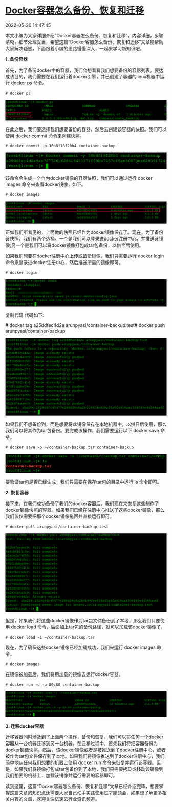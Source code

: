 [Docker容器怎么备份、恢复和迁移](https://www.yisu.com/zixun/580623.html)
============================================================

2022-05-26 14:47:45

本文小编为大家详细介绍“Docker容器怎么备份、恢复和迁移”，内容详细，步骤清晰，细节处理妥当，希望这篇“Docker容器怎么备份、恢复和迁移”文章能帮助大家解决疑惑，下面跟着小编的思路慢慢深入，一起来学习新知识吧。

**1\. 备份容器**

首先，为了备份docker中的容器，我们会想看看我们想要备份的容器列表。要达成该目的，我们需要在我们运行着docker引擎，并已创建了容器的linux机器中运行 docker ps 命令。  

```
# docker ps
```

![Docker容器怎么备份、恢复和迁移](Docker%E5%AE%B9%E5%99%A8%E6%80%8E%E4%B9%88%E5%A4%87%E4%BB%BD%E3%80%81%E6%81%A2%E5%A4%8D%E5%92%8C%E8%BF%81%E7%A7%BB.assets/28024.png)

在此之后，我们要选择我们想要备份的容器，然后去创建该容器的快照。我们可以使用 docker commit 命令来创建快照。  

```
# docker commit -p 30b8f18f20b4 container-backup
```

![Docker容器怎么备份、恢复和迁移](Docker%E5%AE%B9%E5%99%A8%E6%80%8E%E4%B9%88%E5%A4%87%E4%BB%BD%E3%80%81%E6%81%A2%E5%A4%8D%E5%92%8C%E8%BF%81%E7%A7%BB.assets/28025.jpg)

该命令会生成一个作为docker镜像的容器快照，我们可以通过运行 docker images 命令来查看docker镜像，如下。  

```
# docker images
```

![Docker容器怎么备份、恢复和迁移](Docker%E5%AE%B9%E5%99%A8%E6%80%8E%E4%B9%88%E5%A4%87%E4%BB%BD%E3%80%81%E6%81%A2%E5%A4%8D%E5%92%8C%E8%BF%81%E7%A7%BB.assets/28026.png)

正如我们所看见的，上面做的快照已经作为docker镜像保存了。现在，为了备份该快照，我们有两个选择，一个是我们可以登录进docker注册中心，并推送该镜像;另一个是我们可以将docker镜像打包成tar包备份，以供今后使用。  

如果我们想要在docker注册中心上传或备份镜像，我们只需要运行 docker login 命令来登录进docker注册中心，然后推送所需的镜像即可。

```
# docker login
```

![Docker容器怎么备份、恢复和迁移](Docker%E5%AE%B9%E5%99%A8%E6%80%8E%E4%B9%88%E5%A4%87%E4%BB%BD%E3%80%81%E6%81%A2%E5%A4%8D%E5%92%8C%E8%BF%81%E7%A7%BB.assets/28027.png)

复制代码 代码如下:

\# docker tag a25ddfec4d2a arunpyasi/container-backup:test# docker push arunpyasi/container-backup

![Docker容器怎么备份、恢复和迁移](Docker%E5%AE%B9%E5%99%A8%E6%80%8E%E4%B9%88%E5%A4%87%E4%BB%BD%E3%80%81%E6%81%A2%E5%A4%8D%E5%92%8C%E8%BF%81%E7%A7%BB.assets/28028.png)

如果我们不想备份到，而是想要将此镜像保存在本地机器中，以供日后使用，那么我们可以将其作为tar包备份。要完成该操作，我们需要运行以下 docker save 命令。  

```
# docker save -o ~/container-backup.tar container-backup
```

![Docker容器怎么备份、恢复和迁移](Docker%E5%AE%B9%E5%99%A8%E6%80%8E%E4%B9%88%E5%A4%87%E4%BB%BD%E3%80%81%E6%81%A2%E5%A4%8D%E5%92%8C%E8%BF%81%E7%A7%BB.assets/28029.jpg)

要验证tar包是否已经生成，我们只需要在保存tar包的目录中运行 ls 命令即可。  

**2\. 恢复容器**

接下来，在我们成功备份了我们的docker容器后，我们现在来恢复这些制作了docker镜像快照的容器。如果我们已经在注册中心推送了这些docker镜像，那么我们仅仅需要把那个docker镜像拖回并直接运行即可。  

```
# docker pull arunpyasi/container-backup:test
```

![Docker容器怎么备份、恢复和迁移](Docker%E5%AE%B9%E5%99%A8%E6%80%8E%E4%B9%88%E5%A4%87%E4%BB%BD%E3%80%81%E6%81%A2%E5%A4%8D%E5%92%8C%E8%BF%81%E7%A7%BB.assets/28030.jpg)  

但是，如果我们将这些docker镜像作为tar包文件备份到了本地，那么我们只要使用 docker load 命令，后面加上tar包的备份路径，就可以加载该docker镜像了。

```
# docker load -i ~/container-backup.tar
```

现在，为了确保这些docker镜像已经加载成功，我们来运行 docker images 命令。  

```
# docker images
```

在镜像被加载后，我们将用加载的镜像去运行docker容器。  

```
# docker run -d -p 80:80 container-backup
```

![Docker容器怎么备份、恢复和迁移](Docker%E5%AE%B9%E5%99%A8%E6%80%8E%E4%B9%88%E5%A4%87%E4%BB%BD%E3%80%81%E6%81%A2%E5%A4%8D%E5%92%8C%E8%BF%81%E7%A7%BB.assets/28031.jpg)

**3\. 迁移docker容器**

迁移容器同时涉及到了上面两个操作，备份和恢复。我们可以将任何一个docker容器从一台机器迁移到另一台机器。在迁移过程中，首先我们将把容器备份为docker镜像快照。然后，该docker镜像或者是被推送到了docker注册中心，或者被作为tar包文件保存到了本地。如果我们将镜像推送到了docker注册中心，我们简单地从任何我们想要的机器上使用 docker run 命令来恢复并运行该容器。但是，如果我们将镜像打包成tar包备份到了本地，我们只需要拷贝或移动该镜像到我们想要的机器上，加载该镜像并运行需要的容器即可。  

读到这里，这篇“Docker容器怎么备份、恢复和迁移”文章已经介绍完毕，想要掌握这篇文章的知识点还需要大家自己动手实践使用过才能领会，如果想了解更多相关内容的文章，欢迎关注亿速云行业资讯频道。